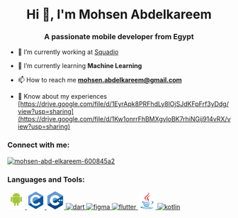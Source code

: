 <h1 align="center">Hi 👋, I'm Mohsen Abdelkareem</h1>
<h3 align="center">A passionate mobile developer from Egypt</h3>

- 🔭 I’m currently working at [Squadio](https://www.linkedin.com/company/joinsquadio/)

- 🌱 I’m currently learning **Machine Learning**

- 📫 How to reach me **mohsen.abdelkareem@gmail.com**

- 📄 Know about my experiences [https://drive.google.com/file/d/1EyrApk8PRFhdLy8lOjSJdKFpFrf3yDdg/view?usp=sharing](https://drive.google.com/file/d/1Kw1onrrFhBMXgvloBK7rhiNGij914vRX/view?usp=sharing)

<h3 align="left">Connect with me:</h3>
<p align="left">
<a href="https://linkedin.com/in/mohsen-abd-elkareem-600845a2" target="blank"><img align="center" src="https://raw.githubusercontent.com/rahuldkjain/github-profile-readme-generator/master/src/images/icons/Social/linked-in-alt.svg" alt="mohsen-abd-elkareem-600845a2" height="30" width="40" /></a>
</p>

<h3 align="left">Languages and Tools:</h3>
<p align="left"> <a href="https://developer.android.com" target="_blank" rel="noreferrer"> <img src="https://raw.githubusercontent.com/devicons/devicon/master/icons/android/android-original-wordmark.svg" alt="android" width="40" height="40"/> </a> <a href="https://www.cprogramming.com/" target="_blank" rel="noreferrer"> <img src="https://raw.githubusercontent.com/devicons/devicon/master/icons/c/c-original.svg" alt="c" width="40" height="40"/> </a> <a href="https://www.w3schools.com/cpp/" target="_blank" rel="noreferrer"> <img src="https://raw.githubusercontent.com/devicons/devicon/master/icons/cplusplus/cplusplus-original.svg" alt="cplusplus" width="40" height="40"/> </a> <a href="https://dart.dev" target="_blank" rel="noreferrer"> <img src="https://www.vectorlogo.zone/logos/dartlang/dartlang-icon.svg" alt="dart" width="40" height="40"/> </a> <a href="https://www.figma.com/" target="_blank" rel="noreferrer"> <img src="https://www.vectorlogo.zone/logos/figma/figma-icon.svg" alt="figma" width="40" height="40"/> </a> <a href="https://flutter.dev" target="_blank" rel="noreferrer"> <img src="https://www.vectorlogo.zone/logos/flutterio/flutterio-icon.svg" alt="flutter" width="40" height="40"/> </a> <a href="https://www.java.com" target="_blank" rel="noreferrer"> <img src="https://raw.githubusercontent.com/devicons/devicon/master/icons/java/java-original.svg" alt="java" width="40" height="40"/> </a> <a href="https://kotlinlang.org" target="_blank" rel="noreferrer"> <img src="https://www.vectorlogo.zone/logos/kotlinlang/kotlinlang-icon.svg" alt="kotlin" width="40" height="40"/> </a> </p>
